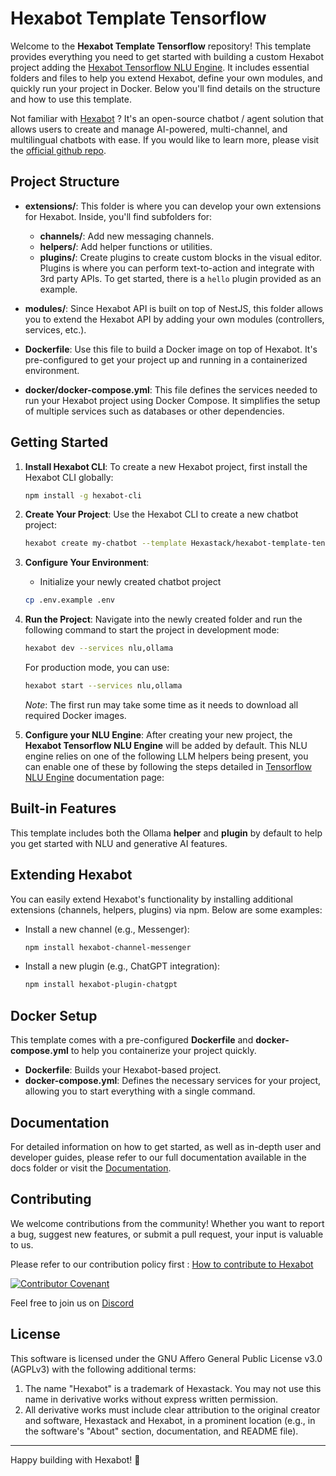 # Hexabot Template Tensorflow

Welcome to the **Hexabot Template Tensorflow** repository!  This template provides everything you need to get started with building a custom Hexabot project adding the [Hexabot Tensorflow NLU Engine](https://github.com/Hexastack/hexabot-tensorflow-nlu). It includes essential folders and files to help you extend Hexabot, define your own modules, and quickly run your project in Docker. Below you'll find details on the structure and how to use this template.

Not familiar with [Hexabot](https://hexabot.ai/) ? It's an open-source chatbot / agent solution that allows users to create and manage AI-powered, multi-channel, and multilingual chatbots with ease. If you would like to learn more, please visit the [official github repo](https://github.com/Hexastack/Hexabot/).

## Project Structure

- **extensions/**: This folder is where you can develop your own extensions for Hexabot. Inside, you'll find subfolders for:

  - **channels/**: Add new messaging channels.
  - **helpers/**: Add helper functions or utilities.
  - **plugins/**: Create plugins to create custom blocks in the visual editor. Plugins is where you can perform text-to-action and integrate with 3rd party APIs. To get started, there is a `hello` plugin provided as an example.

- **modules/**: Since Hexabot API is built on top of NestJS, this folder allows you to extend the Hexabot API by adding your own modules (controllers, services, etc.).

- **Dockerfile**: Use this file to build a Docker image on top of Hexabot. It's pre-configured to get your project up and running in a containerized environment.

- **docker/docker-compose.yml**: This file defines the services needed to run your Hexabot project using Docker Compose. It simplifies the setup of multiple services such as databases or other dependencies.

## Getting Started

1. **Install Hexabot CLI**:
   To create a new Hexabot project, first install the Hexabot CLI globally:

   ```bash
   npm install -g hexabot-cli
   ```

2. **Create Your Project**:
   Use the Hexabot CLI to create a new chatbot project:

   ```bash
   hexabot create my-chatbot --template Hexastack/hexabot-template-tensorflow
   ```

3. **Configure Your Environment**:

   - Initialize your newly created chatbot project

   ```bash
   cp .env.example .env
   ```

4. **Run the Project**:
   Navigate into the newly created folder and run the following command to start the project in development mode:

   ```bash
   hexabot dev --services nlu,ollama
   ```

   For production mode, you can use:

   ```bash
   hexabot start --services nlu,ollama
   ```

   _Note_: The first run may take some time as it needs to download all required Docker images.

5. **Configure your NLU Engine**:
   After creating your new project, the **Hexabot Tensorflow NLU Engine** will be added by default. This NLU engine relies on one of the following LLM helpers being present, you can enable one of these by following the steps detailed in [Tensorflow NLU Engine](https://docs.hexabot.ai/user-guide/nlu/nlu-engines/tensorflow-nlu-engine) documentation page:

## Built-in Features

This template includes both the Ollama **helper** and **plugin** by default to help you get started with NLU and generative AI features.

## Extending Hexabot

You can easily extend Hexabot's functionality by installing additional extensions (channels, helpers, plugins) via npm. Below are some examples:

- Install a new channel (e.g., Messenger):

  ```bash
  npm install hexabot-channel-messenger
  ```

- Install a new plugin (e.g., ChatGPT integration):
  ```bash
  npm install hexabot-plugin-chatgpt
  ```

## Docker Setup

This template comes with a pre-configured **Dockerfile** and **docker-compose.yml** to help you containerize your project quickly.

- **Dockerfile**: Builds your Hexabot-based project.
- **docker-compose.yml**: Defines the necessary services for your project, allowing you to start everything with a single command.

## Documentation

For detailed information on how to get started, as well as in-depth user and developer guides, please refer to our full documentation available in the docs folder or visit the [Documentation](https://docs.hexabot.ai).

## Contributing

We welcome contributions from the community! Whether you want to report a bug, suggest new features, or submit a pull request, your input is valuable to us.

Please refer to our contribution policy first : [How to contribute to Hexabot](https://github.com/Hexastack/Hexabot/blob/main/CONTRIBUTING.md)

[![Contributor Covenant](https://img.shields.io/badge/Contributor%20Covenant-2.1-4baaaa.svg)](./CODE_OF_CONDUCT.md)

Feel free to join us on [Discord](https://discord.gg/rNb9t2MFkG)

## License

This software is licensed under the GNU Affero General Public License v3.0 (AGPLv3) with the following additional terms:

1. The name "Hexabot" is a trademark of Hexastack. You may not use this name in derivative works without express written permission.
2. All derivative works must include clear attribution to the original creator and software, Hexastack and Hexabot, in a prominent location (e.g., in the software's "About" section, documentation, and README file).

---

Happy building with Hexabot! 🎉
